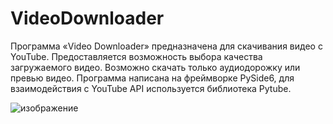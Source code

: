 # VideoDownloader
Программа «Video Downloader» предназначена для скачивания видео с YouTube. Предоставляется возможность выбора качества загружаемого видео. 
Возможно скачать только аудиодорожку или превью видео. Программа написана на фреймворке PySide6, для взаимодействия с YouTube API 
используется библиотека Pytube.


  ![изображение](https://github.com/LORD-dev86/VideoDownloader/assets/79583622/5070b1b6-0191-4824-bfa1-2d9ed4abb393)

